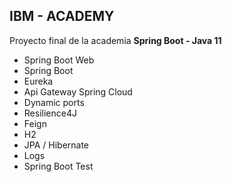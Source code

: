 ## IBM - ACADEMY

Proyecto final de la academia **Spring Boot - Java 11**

- Spring Boot Web
- Spring Boot
- Eureka
- Api Gateway Spring Cloud
- Dynamic ports
- Resilience4J
- Feign
- H2
- JPA / Hibernate
- Logs
- Spring Boot Test
